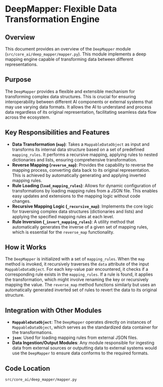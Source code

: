 # DeepMapper: Flexible Data Transformation Engine

## Overview

This document provides an overview of the `DeepMapper` module (`src/core_ai/deep_mapper/mapper.py`). This module implements a deep mapping engine capable of transforming data between different representations.

## Purpose

The `DeepMapper` provides a flexible and extensible mechanism for transforming complex data structures. This is crucial for ensuring interoperability between different AI components or external systems that may use varying data formats. It allows the AI to understand and process data regardless of its original representation, facilitating seamless data flow across the ecosystem.

## Key Responsibilities and Features

*   **Data Transformation (`map`)**: Takes a `MappableDataObject` as input and transforms its internal data structure based on a set of predefined `mapping_rules`. It performs a recursive mapping, applying rules to nested dictionaries and lists, ensuring comprehensive transformation.
*   **Reverse Mapping (`reverse_map`)**: Provides the capability to reverse the mapping process, converting data back to its original representation. This is achieved by automatically generating and applying inverted mapping rules.
*   **Rule Loading (`load_mapping_rules`)**: Allows for dynamic configuration of transformations by loading mapping rules from a JSON file. This enables easy updates and extensions to the mapping logic without code changes.
*   **Recursive Mapping Logic (`_recursive_map`)**: Implements the core logic for traversing complex data structures (dictionaries and lists) and applying the specified mapping rules at each level.
*   **Rule Inversion (`_invert_mapping_rules`)**: A utility method that automatically generates the inverse of a given set of mapping rules, which is essential for the `reverse_map` functionality.

## How it Works

The `DeepMapper` is initialized with a set of `mapping_rules`. When the `map` method is invoked, it recursively traverses the `data` attribute of the input `MappableDataObject`. For each key-value pair encountered, it checks if a corresponding rule exists in the `mapping_rules`. If a rule is found, it applies the transformation, which might involve renaming the key or recursively mapping the value. The `reverse_map` method functions similarly but uses an automatically generated inverted set of rules to revert the data to its original structure.

## Integration with Other Modules

*   **`MappableDataObject`**: The `DeepMapper` operates directly on instances of `MappableDataObject`, which serves as the standardized data container for the transformations.
*   **`json`**: Used for loading mapping rules from external JSON files.
*   **Data Ingestion/Output Modules**: Any module responsible for ingesting data from external sources or outputting data to external systems would use the `DeepMapper` to ensure data conforms to the required formats.

## Code Location

`src/core_ai/deep_mapper/mapper.py`